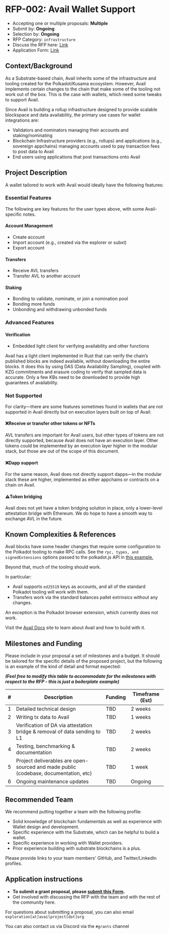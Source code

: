 # RFP-002: Avail Wallet Support

- Accepting one or multiple proposals: **Multiple**
- Submit by: **Ongoing**
- Selection by: **Ongoing**
- RFP Category: `infrastructure`
- Discuss the RFP here: [Link](https://forum.availproject.org/t/discussion-rfp-002-avail-wallets/618)
- Application Form: [Link](https://airtable.com/app3uGEo7mZ5jbIfW/pagx1Wk6Fa1tEgqH8/form)

## Context/Background
As a Substrate-based chain, Avail inherits some of the infrastructure and tooling created for the Polkadot/Kusama ecosystem. However, Avail implements certain changes to the chain that make some of the tooling not work out of the box. This is the case with wallets, which need some tweaks to support Avail.

Since Avail is building a rollup infrastructure designed to provide scalable blockspace and data availability, the primary use cases for wallet integrations are:
- Validators and nominators managing their accounts and staking/nominating
- Blockchain Infrastructure providers (e.g., rollups) and applications (e.g., sovereign appchains) managing accounts used to pay transaction fees to post data to Avail
- End users using applications that post transactions onto Avail

## Project Description
A wallet tailored to work with Avail would ideally have the following features:

### Essential Features
The following are key features for the user types above, with some Avail-specific notes.

#### Account Management
- Create account
- Import account (e.g., created via the explorer or subxt)
- Export account
  
#### Transfers
- Receive AVL transfers
- Transfer AVL to another account

#### Staking
- Bonding to validate, nominate, or join a nomination pool
- Bonding more funds
- Unbonding and withdrawing unbonded funds

### Advanced Features
#### Verification
- Embedded light client for verifying availability and other functions

Avail has a light client implemented in Rust that can verify the chain’s published blocks are indeed available, without downloading the entire blocks. It does this by using DAS (Data Availability Sampling), coupled with KZG commitments and erasure coding to verify that sampled data is accurate. Only a few KBs need to be downloaded to provide high guarantees of availability.

### Not Supported
For clarity—there are some features sometimes found in wallets that are not supported in Avail directly but on execution layers built on top of Avail:

#### ❌Receive or transfer other tokens or NFTs

AVL transfers are important for Avail users, but other types of tokens are not directly supported, because Avail does not have an execution layer. Other tokens could be implemented by an execution layer higher in the modular stack, but those are out of the scope of this document.

#### ❌Dapp support

For the same reason, Avail does not directly support dapps—in the modular stack these are higher, implemented as either appchains or contracts on a chain on Avail.

#### ⚠️Token bridging

Avail does not yet have a token bridging solution in place, only a lower-level attestation bridge with Ethereum. We do hope to have a smooth way to exchange AVL in the future.

## Known Complexities & References
Avail blocks have some header changes that require some configuration to the Polkadot tooling to make RPC calls. See the `rpc, types, and signedExtensions` options passed to the polkadot.js API in [this example.](https://github.com/prabal-banerjee/avail-js/blob/47/fn_chg/index.js)

Beyond that, much of the tooling should work.

In particular:
- Avail supports `ed25519` keys as accounts, and all of the standard Polkadot tooling will work with them.
- Transfers work via the standard balances pallet extrinsics without any changes.

An exception is the Polkadot browser extension, which currently does not work.

Visit the [Avail Docs](https://docs.availproject.org/) site to learn about Avail and how to build with it.

## Milestones and Funding
Please include in your proposal a set of milestones and a budget. It should be tailored for the specific details of the proposed project, but the following is an example of the kind of detail and format expected:

_**(Feel free to modify this table to accommodate for the milestones with respect to the RFP - this is just a boilerplate example)**_

| # | Description                                                                          | Funding | Timeframe (Est) |
|---|--------------------------------------------------------------------------------------|---------|-----------------|
| 1 | Detailed technical design                                                            | TBD     | 2 weeks         |
| 2 | Writing tx data to Avail                                                             | TBD     | 1 weeks         |
| 3 | Verification of DA via attestation bridge & removal of data sending to L1            | TBD     | 2 weeks         |
| 4 | Testing, benchmarking & documentation                                                | TBD     | 2 weeks         |
| 5 | Project deliverables are open-sourced and made public (codebase, documentation, etc) | TBD     | 1 week          |
| 6 | Ongoing maintenance updates                                                          | TBD     | Ongoing         |

## Recommended Team
We recommend putting together a team with the following profile:
- Solid knowledge of blockchain fundamentals as well as experience with Wallet design and development.
- Specific experience with the Substrate, which can be helpful to build a wallet.
- Specific experience in working with Wallet providers.
- Prior experience building with substrate blockchains is a plus.

Please provide links to your team members' GitHub, and Twitter/LinkedIn profiles.

## Application instructions
- **To submit a grant proposal, please [submit this Form](https://airtable.com/app3uGEo7mZ5jbIfW/pagx1Wk6Fa1tEgqH8/form).**
- Get involved with discussing the RFP with the team and with the rest of the community here. 

For questions about submitting a proposal, you can also email `exploration[at]availproject[dot]org`

You can also contact us via Discord via the `#grants` channel
